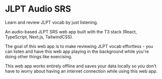 # JLPT Audio SRS

Learn and review JLPT vocab by just listening.

An audio-based JLPT SRS web app built with the T3 stack (React, TypeScript, Next.js, TailwindCSS).

The goal of this web app is to make reviewing JLPT vocab effortless - you can listen and have this web app playing in the background while you're doing other things like exercising.

This web app works entirely offline and saves your data locally so you don't have to worry about having an internet connection while using this web app.
